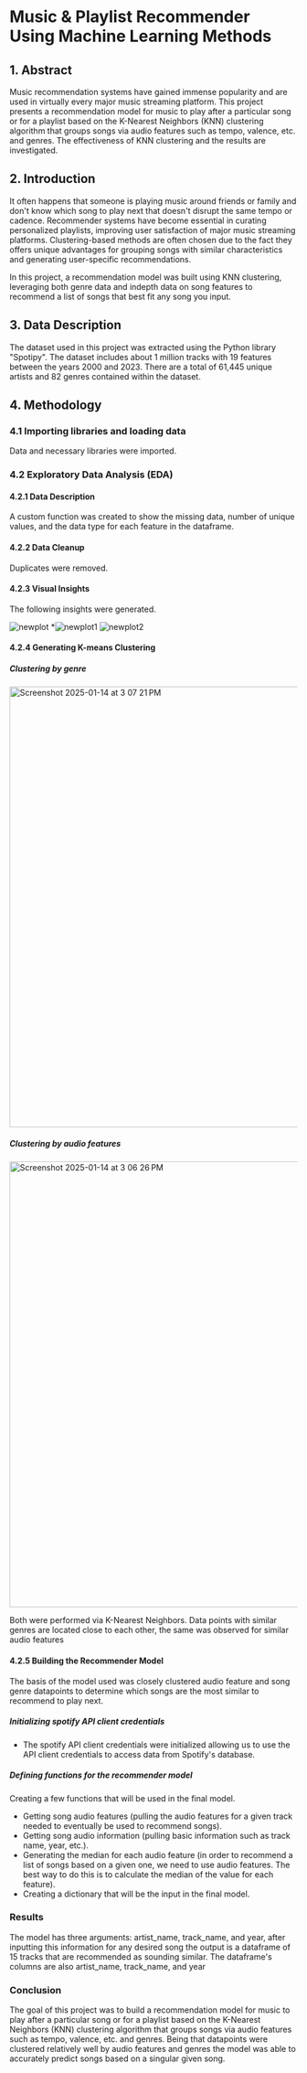 # Music & Playlist Recommender Using Machine Learning Methods
## 1. Abstract
Music recommendation systems have gained immense popularity and are used in virtually every major music streaming platform. This project presents a recommendation model for music to play after a particular song or for a playlist based on the K-Nearest Neighbors (KNN) clustering algorithm that groups songs via audio features such as tempo, valence, etc. and genres. The effectiveness of KNN clustering and the results are investigated. 


## 2. Introduction
It often happens that someone is playing music around friends or family and don't know which song to play next that doesn't disrupt the same tempo or cadence. Recommender systems have become essential in curating personalized playlists, improving user satisfaction of major music streaming platforms. Clustering-based methods are often chosen due to the fact they offers unique advantages for grouping songs with similar characteristics and generating user-specific recommendations.

In this project, a recommendation model was built using KNN clustering, leveraging both genre data and indepth data on song features to recommend a list of songs that best fit any song you input. 

## 3. Data Description
The dataset used in this project was extracted using the Python library "Spotipy". The dataset includes about 1 million tracks with 19 features between the years 2000 and 2023. There are a total of 61,445 unique artists and 82 genres contained within the dataset.

## 4. Methodology
### 4.1 Importing libraries and loading data
Data and necessary libraries were imported.

### 4.2 Exploratory Data Analysis (EDA)
#### 4.2.1 Data Description
A custom function was created to show the missing data, number of unique values, and the data type for each feature in the dataframe.
#### 4.2.2 Data Cleanup
Duplicates were removed.
#### 4.2.3 Visual Insights
The following insights were generated.

![newplot](https://github.com/user-attachments/assets/f1004802-161b-45ba-ac93-4f50e6488a70)
*![newplot1](https://github.com/user-attachments/assets/a6c2e6e0-07e4-4c21-bd17-39d0136e6409)
![newplot2](https://github.com/user-attachments/assets/1883b06a-1825-4b50-a86c-a6e10e1ec206)

#### 4.2.4 Generating K-means Clustering 
##### Clustering by genre

<img width="771" alt="Screenshot 2025-01-14 at 3 07 21 PM" src="https://github.com/user-attachments/assets/9f38594e-9eae-425d-8072-2e46d8cec7d9" />


##### Clustering by audio features
<img width="780" alt="Screenshot 2025-01-14 at 3 06 26 PM" src="https://github.com/user-attachments/assets/c62f2c7c-f05a-4c4c-93d8-993b7a60d274" />

Both were performed via K-Nearest Neighbors. Data points with similar genres are located close to each other, the same was observed for similar audio features


#### 4.2.5 Building the Recommender Model
The basis of the model used was closely clustered audio feature and song genre datapoints to determine which songs are the most similar to recommend to play next.
##### Initializing spotify API client credentials
* The spotify API client credentials were initialized allowing us to use the API client credentials to access data from Spotify's database.
##### Defining functions for the recommender model
Creating a few functions that will be used in the final model.
* Getting song audio features (pulling the audio features for a given track needed to eventually be used to recommend songs).
* Getting song audio information (pulling basic information such as track name, year, etc.).
* Generating the median for each audio feature (in order to recommend a list of songs based on a given one, we need to use audio features. The best way to do this is to calculate the median of the value for each feature).
* Creating a dictionary that will be the input in the final model.

### Results
The model has three arguments: artist_name, track_name, and year, after inputting this information for any desired song the output is a dataframe of 15 tracks that are recommended as sounding similar. The dataframe's columns are also artist_name, track_name, and year

### Conclusion
The goal of this project was to build a recommendation model for music to play after a particular song or for a playlist based on the K-Nearest Neighbors (KNN) clustering algorithm
that groups songs via audio features such as tempo, valence, etc. and genres. Being that datapoints were clustered relatively well by audio features and genres the model was able to accurately predict songs based on a singular given song.  
